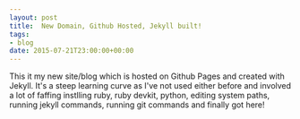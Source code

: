 ```yaml
---
layout: post
title:  New Domain, Github Hosted, Jekyll built!
tags:
- blog
date: 2015-07-21T23:00:00+00:00
---
```



This it my new site/blog which is hosted on Github Pages and created with Jekyll.
It's a steep learning curve as I've not used either before and involved a lot of faffing instlling ruby, ruby devkit, python, 
editing system paths, running jekyll commands, running git commands and finally got here!
